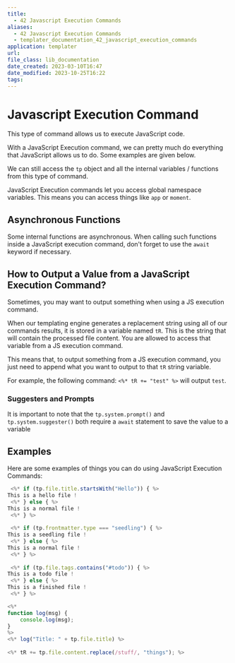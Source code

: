 ```yaml
---
title:
  - 42 Javascript Execution Commands
aliases:
  - 42 Javascript Execution Commands
  - templater_documentation_42_javascript_execution_commands
application: templater
url: 
file_class: lib_documentation
date_created: 2023-03-10T16:47
date_modified: 2023-10-25T16:22
tags: 
---
```

# Javascript Execution Command

This type of command allows us to execute JavaScript code.

With a JavaScript Execution command, we can pretty much do everything that JavaScript allows us to do. Some examples are given below.

We can still access the `tp` object and all the internal variables / functions from this type of command.

JavaScript Execution commands let you access global namespace variables. This means you can access things like `app` or `moment`.

## Asynchronous Functions

Some internal functions are asynchronous. When calling such functions inside a JavaScript execution command, don't forget to use the `await` keyword if necessary.

## How to Output a Value from a JavaScript Execution Command?

Sometimes, you may want to output something when using a JS execution command.

When our templating engine generates a replacement string using all of our commands results, it is stored in a variable named `tR`. This is the string that will contain the processed file content. You are allowed to access that variable from a JS execution command.

This means that, to output something from a JS execution command, you just need to append what you want to output to that `tR` string variable.

For example, the following command: `<%* tR += "test" %>` will output `test`.

### Suggesters and Prompts

It is important to note that the `tp.system.prompt()` and `tp.system.suggester()` both require a `await` statement to save the value to a variable

## Examples

Here are some examples of things you can do using JavaScript Execution Commands:

```javascript
 <%* if (tp.file.title.startsWith("Hello")) { %>
This is a hello file !
 <%* } else { %>
This is a normal file !
 <%* } %>
    
 <%* if (tp.frontmatter.type === "seedling") { %>
This is a seedling file !
 <%* } else { %>
This is a normal file !
 <%* } %>
    
 <%* if (tp.file.tags.contains("#todo")) { %>
This is a todo file !
 <%* } else { %>
This is a finished file !
 <%* } %>
```

```javascript
<%*
function log(msg) {
	console.log(msg);
}
%>
<%* log("Title: " + tp.file.title) %>
    
<%* tR += tp.file.content.replace(/stuff/, "things"); %>
```
